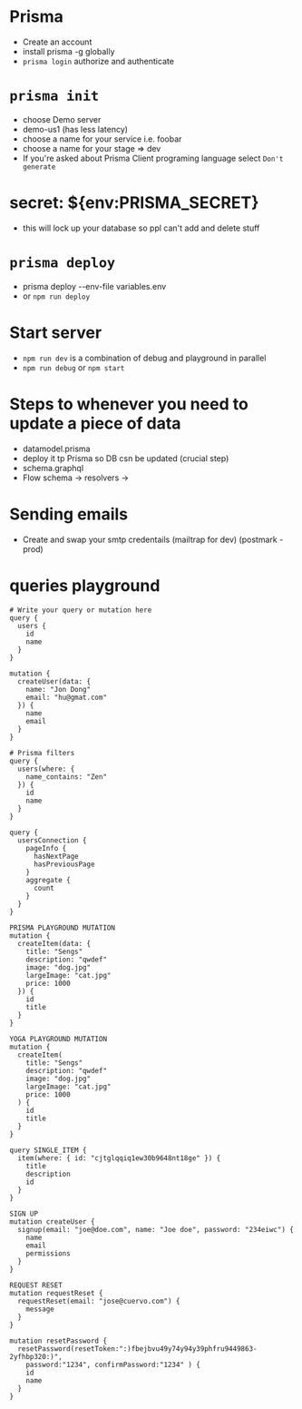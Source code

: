 # Prisma
- Create an account 
- install prisma -g globally
- `prisma login` authorize and authenticate 

# `prisma init` 
- choose Demo server
- demo-us1 (has less latency)
- choose a name for your service i.e. foobar
- choose a name for your stage => dev
- If you're asked about Prisma Client programing language select `Don't generate`

# secret: ${env:PRISMA_SECRET}
- this will lock up your database so ppl can't add and delete stuff

# `prisma deploy`
- prisma deploy --env-file variables.env
- or `npm run deploy`

# Start server
- `npm run dev` is a combination of debug and playground in parallel 
- `npm run debug` or `npm start`

# Steps to whenever you need to update a piece of data
- datamodel.prisma
- deploy it tp Prisma so DB csn be updated (crucial step) 
- schema.graphql 
- Flow schema -> resolvers -> 

# Sending emails
- Create and swap your smtp credentails (mailtrap for dev) (postmark - prod)

# queries playground
```
# Write your query or mutation here
query {
  users {
    id
    name
  }
}
```

```
mutation {
  createUser(data: {
    name: "Jon Dong"
    email: "hu@gmat.com"
  }) {
    name
    email
  }
}
```

```
# Prisma filters
query {
  users(where: {
    name_contains: "Zen"
  }) {
    id
    name
  }
}

```

```
query {
  usersConnection {
    pageInfo {
      hasNextPage
      hasPreviousPage
    }
    aggregate {
      count
    }
  }
}
```

``` 
PRISMA PLAYGROUND MUTATION
mutation {
  createItem(data: {
    title: "Sengs"
    description: "qwdef"
    image: "dog.jpg"
    largeImage: "cat.jpg"
    price: 1000
  }) {
    id
    title
  }
}
```
```
YOGA PLAYGROUND MUTATION
mutation {
  createItem(
    title: "Sengs"
    description: "qwdef"
    image: "dog.jpg"
    largeImage: "cat.jpg"
    price: 1000
  ) {
    id
    title
  }
}
```

```
query SINGLE_ITEM {
  item(where: { id: "cjtglqqiq1ew30b9648nt18ge" }) {
    title
    description
    id
  }
}

```

```
SIGN UP
mutation createUser {
  signup(email: "joe@doe.com", name: "Joe doe", password: "234eiwc") {
    name
    email
    permissions
  }
}
```

```
REQUEST RESET 
mutation requestReset {
  requestReset(email: "jose@cuervo.com") {
    message
  }
}

```

```
mutation resetPassword {
  resetPassword(resetToken:":)fbejbvu49y74y94y39phfru9449863-2yfhbp320:)", 
    password:"1234", confirmPassword:"1234" ) {
    id 
    name
  }
}
```


